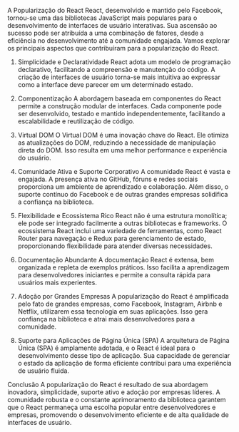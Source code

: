 A Popularização do React
React, desenvolvido e mantido pelo Facebook, tornou-se uma das bibliotecas JavaScript mais populares para o desenvolvimento de interfaces de usuário interativas. Sua ascensão ao sucesso pode ser atribuída a uma combinação de fatores, desde a eficiência no desenvolvimento até a comunidade engajada. Vamos explorar os principais aspectos que contribuíram para a popularização do React.

1. Simplicidade e Declaratividade
React adota um modelo de programação declarativo, facilitando a compreensão e manutenção do código. A criação de interfaces de usuário torna-se mais intuitiva ao expressar como a interface deve parecer em um determinado estado.

2. Componentização
A abordagem baseada em componentes do React permite a construção modular de interfaces. Cada componente pode ser desenvolvido, testado e mantido independentemente, facilitando a escalabilidade e reutilização de código.

3. Virtual DOM
O Virtual DOM é uma inovação chave do React. Ele otimiza as atualizações do DOM, reduzindo a necessidade de manipulação direta do DOM. Isso resulta em uma melhor performance e experiência do usuário.

4. Comunidade Ativa e Suporte Corporativo
A comunidade React é vasta e engajada. A presença ativa no GitHub, fóruns e redes sociais proporciona um ambiente de aprendizado e colaboração. Além disso, o suporte contínuo do Facebook e de outras grandes empresas solidifica a confiança na biblioteca.

5. Flexibilidade e Ecossistema Rico
React não é uma estrutura monolítica; ele pode ser integrado facilmente a outras bibliotecas e frameworks. O ecossistema React inclui uma variedade de ferramentas, como React Router para navegação e Redux para gerenciamento de estado, proporcionando flexibilidade para atender diversas necessidades.

6. Documentação Abundante
A documentação React é extensa, bem organizada e repleta de exemplos práticos. Isso facilita a aprendizagem para desenvolvedores iniciantes e permite a consulta rápida para usuários mais experientes.

7. Adoção por Grandes Empresas
A popularização do React é amplificada pelo fato de grandes empresas, como Facebook, Instagram, Airbnb e Netflix, utilizarem essa tecnologia em suas aplicações. Isso gera confiança na biblioteca e atrai mais desenvolvedores para a comunidade.

8. Suporte para Aplicações de Página Única (SPA)
A arquitetura de Página Única (SPA) é amplamente adotada, e o React é ideal para o desenvolvimento desse tipo de aplicação. Sua capacidade de gerenciar o estado da aplicação de forma eficiente contribui para uma experiência de usuário fluida.

Conclusão
A popularização do React é resultado de sua abordagem inovadora, simplicidade, suporte ativo e adoção por empresas líderes. A comunidade robusta e o constante aprimoramento da biblioteca garantem que o React permaneça uma escolha popular entre desenvolvedores e empresas, promovendo o desenvolvimento eficiente e de alta qualidade de interfaces de usuário.





